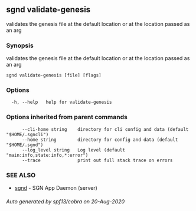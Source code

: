 ## sgnd validate-genesis

validates the genesis file at the default location or at the location passed as an arg

### Synopsis

validates the genesis file at the default location or at the location passed as an arg

```
sgnd validate-genesis [file] [flags]
```

### Options

```
  -h, --help   help for validate-genesis
```

### Options inherited from parent commands

```
      --cli-home string    directory for cli config and data (default "$HOME/.sgncli")
      --home string        directory for config and data (default "$HOME/.sgnd")
      --log_level string   Log level (default "main:info,state:info,*:error")
      --trace              print out full stack trace on errors
```

### SEE ALSO

* [sgnd](sgnd.md)	 - SGN App Daemon (server)

###### Auto generated by spf13/cobra on 20-Aug-2020
